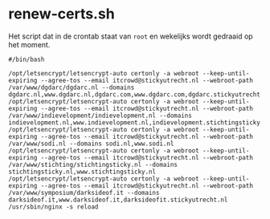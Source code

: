 # renew-certs.sh

Het script dat in de crontab staat van `root` en wekelijks wordt gedraaid op het moment.
	
	#/bin/bash

	/opt/letsencrypt/letsencrypt-auto certonly -a webroot --keep-until-expiring --agree-tos --email itcrowd@stickyutrecht.nl --webroot-path /var/www/dgdarc/dgdarc.nl --domains dgdarc.nl,www.dgdarc.nl,dgdarc.com,www.dgdarc.com,dgdarc.stickyutrecht.nl
	/opt/letsencrypt/letsencrypt-auto certonly -a webroot --keep-until-expiring --agree-tos --email itcrowd@stickyutrecht.nl --webroot-path /var/www/indievelopment/indievelopment.nl --domains indievelopment.nl,www.indievelopment.nl,indievelopment.stichtingsticky.nl
	/opt/letsencrypt/letsencrypt-auto certonly -a webroot --keep-until-expiring --agree-tos --email itcrowd@stickyutrecht.nl --webroot-path /var/www/sodi.nl --domains sodi.nl,www.sodi.nl
	/opt/letsencrypt/letsencrypt-auto certonly -a webroot --keep-until-expiring --agree-tos --email itcrowd@stickyutrecht.nl --webroot-path /var/www/stichting/stichtingsticky.nl --domains stichtingsticky.nl,www.stichtingsticky.nl
	/opt/letsencrypt/letsencrypt-auto certonly -a webroot --keep-until-expiring --agree-tos --email itcrowd@stickyutrecht.nl --webroot-path /var/www/symposium/darksideof.it --domains darksideof.it,www.darksideof.it,darksideofit.stickyutrecht.nl
	/usr/sbin/nginx -s reload

